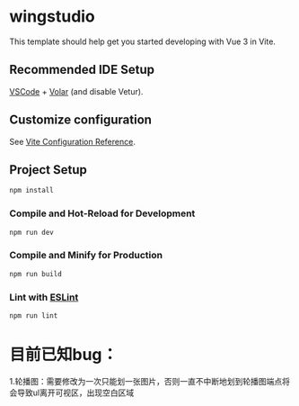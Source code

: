 # wingstudio

This template should help get you started developing with Vue 3 in Vite.

## Recommended IDE Setup

[VSCode](https://code.visualstudio.com/) + [Volar](https://marketplace.visualstudio.com/items?itemName=Vue.volar) (and disable Vetur).

## Customize configuration

See [Vite Configuration Reference](https://vitejs.dev/config/).

## Project Setup

```sh
npm install
```

### Compile and Hot-Reload for Development

```sh
npm run dev
```

### Compile and Minify for Production

```sh
npm run build
```

### Lint with [ESLint](https://eslint.org/)

```sh
npm run lint
```

<h1>目前已知bug：</h1>

<p>
1.轮播图：需要修改为一次只能划一张图片，否则一直不中断地划到轮播图端点将会导致ul离开可视区，出现空白区域
</p>
